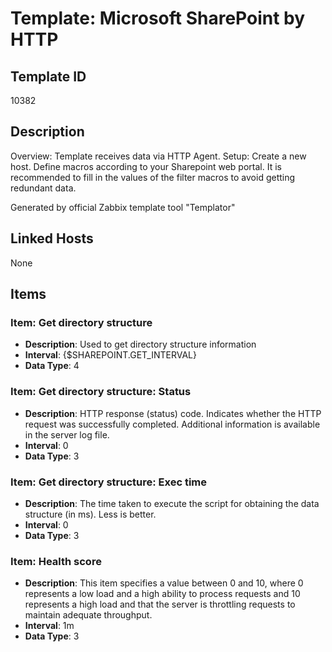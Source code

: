 # Template: Microsoft SharePoint by HTTP

## Template ID
10382

## Description
Overview:
Template receives data via HTTP Agent.
Setup:
Create a new host.
Define macros according to your Sharepoint web portal.
It is recommended to fill in the values of the filter macros to avoid getting redundant data.

Generated by official Zabbix template tool "Templator"

## Linked Hosts
None

## Items

### Item: Get directory structure
- **Description**: Used to get directory structure information
- **Interval**: {$SHAREPOINT.GET_INTERVAL}
- **Data Type**: 4

### Item: Get directory structure: Status
- **Description**: HTTP response (status) code. Indicates whether the HTTP request was successfully completed. Additional information is available in the server log file.
- **Interval**: 0
- **Data Type**: 3

### Item: Get directory structure: Exec time
- **Description**: The time taken to execute the script for obtaining the data structure (in ms). Less is better.
- **Interval**: 0
- **Data Type**: 3

### Item: Health score
- **Description**: This item specifies a value between 0 and 10, where 0 represents a low load and a high ability to process requests and 10 represents a high load and that the server is throttling requests to maintain adequate throughput.
- **Interval**: 1m
- **Data Type**: 3

